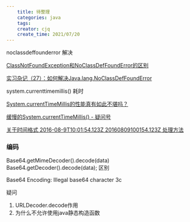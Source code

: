 ```yaml
---
    title: 待整理
    categories: java
    tags:
    creator: cjq
    create_time: 2021/07/20
---
```




noclassdeffounderror 解决

[ClassNotFoundException和NoClassDefFoundError的区别](https://segmentfault.com/a/1190000021292121)

[实习杂记（27）：如何解决Java.lang.NoClassDefFoundError](https://cloud.tencent.com/developer/article/1459447)





system.currenttimemillis() 耗时

[System.currentTimeMillis的性能真有如此不堪吗？](https://juejin.cn/post/6887743425437925383)

[缓慢的System.currentTimeMillis() - 疑问号](https://zhuanlan.zhihu.com/p/359268385)



[关于时间格式 2016-08-9T10:01:54.123Z 20160809100154.123Z 处理方法](https://blog.csdn.net/hsany330/article/details/70332483)



### 编码

Base64.getMimeDecoder().decode(data)
Base64.getDecoder().decode(data);
区别

Base64 Encoding: Illegal base64 character 3c



疑问

1. URLDecoder.decode作用
2. 为什么不允许使用java静态构造函数